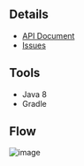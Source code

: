 ## Details
* [API Document](https://github.com/NoppohnSup/assignment-java-boot-camp/wiki/Api-documents)
* [Issues](https://github.com/NoppohnSup/assignment-java-boot-camp/issues)

## Tools
- Java 8
- Gradle

## Flow
![image](https://user-images.githubusercontent.com/89269148/155890305-ceded8ae-1862-40ae-99f3-6fabc7d31761.png)
